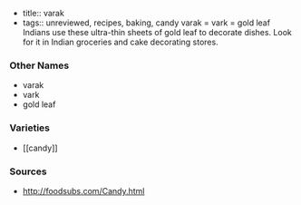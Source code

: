 - title:: varak
- tags:: unreviewed, recipes, baking, candy
varak = vark = gold leaf Indians use these ultra-thin sheets of gold leaf to decorate dishes. Look for it in Indian groceries and cake decorating stores.

### Other Names

* varak
* vark
* gold leaf

### Varieties

* [[candy]]

### Sources
* http://foodsubs.com/Candy.html
